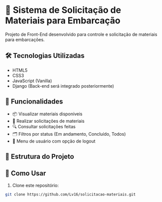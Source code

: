 # 🚢 Sistema de Solicitação de Materiais para Embarcação

Projeto de Front-End desenvolvido para controle e solicitação de materiais para embarcações.

## 🛠️ Tecnologias Utilizadas

- HTML5
- CSS3
- JavaScript (Vanilla)
- Django (Back-end será integrado posteriormente)

## 🎯 Funcionalidades

- 📦 Visualizar materiais disponíveis
- 📝 Realizar solicitações de materiais
- 🔍 Consultar solicitações feitas
- 🗂️ Filtros por status (Em andamento, Concluído, Todos)
- 🔐 Menu de usuário com opção de logout

## 📁 Estrutura do Projeto

## 🚀 Como Usar

1. Clone este repositório:

```bash
git clone https://github.com/Lv16/solicitacao-materiais.git

